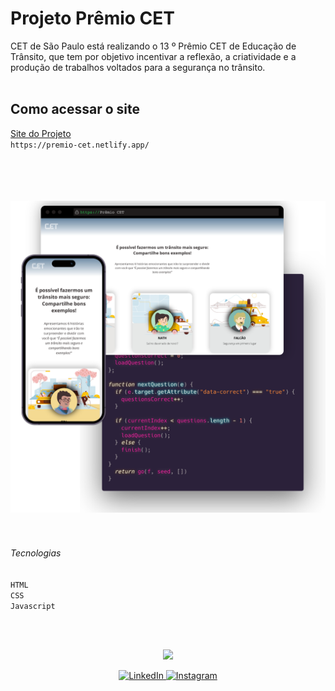 # Projeto Prêmio CET
 
CET de São Paulo está realizando o 13 º Prêmio CET de Educação de Trânsito, que tem por objetivo incentivar a reflexão, a criatividade e a produção de trabalhos voltados para a segurança no trânsito.
<br>
<br>

## Como acessar o site
[Site do Projeto](https://premio-cet.netlify.app/)
<br>
`https://premio-cet.netlify.app/ `

<br>
<br>
<br><br>
<div  align="center">
  <img src="https://github.com/fernandadegolin/cet_edital/blob/master/src/assets/icon/Premio-CET.png" />
</div>
<br>
<br>


###### Tecnologias
`HTML` <br>
`CSS` <br>
`Javascript`


<br></br>
<div  align="center">
  <img margin-top:"20px" width="80" src="https://ik.imagekit.io/fernandadegolin/fe_ubZ9V1aBl.png" />
  

<p align="center">
  <!-- Site 
  <a href="https://fernandadegolin.github.io/fernandadegolin/" target="_blank">
    <img alt="Site" src="https://img.shields.io/twitter/url?label=Site&logoColor=white&style=for-the-badge&url=https%3A%2F%2Ffernandadegolin.github.io%2Ffernandadegolin%2F">
  </a>-->


<!-- LinkedIn -->
  <a href="https://www.linkedin.com/in/fernandadegolin/">
    <img alt="LinkedIn" src="https://img.shields.io/twitter/url?label=&logo=linkedin&logoColor=white&style=for-the-badge&url=https%3A%2F%2Fwww.linkedin.com%2Fin%2Ffernandadegolin%2F">
  </a>

  
  <!-- Instagram -->
  <a href="https://www.instagram.com/fernandadegolin/">
    <img alt="Instagram" src="https://img.shields.io/twitter/url?label=&logo=instagram&logoColor=white&style=for-the-badge&url=https%3A%2F%2Fwww.instagram.com%2Ffernandadegolin%2F">
  </a>
  </p>
</div>
